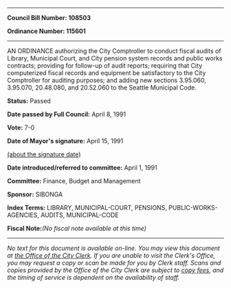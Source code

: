 

********

**Council Bill Number: 108503**
   
**Ordinance Number: 115601**
********

 AN ORDINANCE authorizing the City Comptroller to conduct fiscal audits of Library, Municipal Court, and City pension system records and public works contracts; providing for follow-up of audit reports; requiring that City computerized fiscal records and equipment be satisfactory to the City Comptroller for auditing purposes; and adding new sections 3.95.060, 3.95.070, 20.48.080, and 20.52.060 to the Seattle Municipal Code.

**Status:** Passed
   
**Date passed by Full Council:** April 8, 1991
   
**Vote:** 7-0
   
**Date of Mayor's signature:** April 15, 1991
   
[(about the signature date)](/~public/approvaldate.htm)
   
   
   
**Date introduced/referred to committee:** April 1, 1991
   
**Committee:** Finance, Budget and Management
   
**Sponsor:** SIBONGA
   
   
**Index Terms:** LIBRARY, MUNICIPAL-COURT, PENSIONS, PUBLIC-WORKS-AGENCIES, AUDITS, MUNICIPAL-CODE

**Fiscal Note:**_(No fiscal note available at this time)_
********

_No text for this document is available on-line. You may view this document at [the Office of the City Clerk](http://www.seattle.gov/leg/clerk/contactUs.htm). If you are unable to visit the Clerk's Office, you may request a copy or scan be made for you by Clerk staff. Scans and copies provided by the Office of the City Clerk are subject to [copy fees](http://clerk.seattle.gov/~public/clerkfees.htm), and the timing of service is dependent on the availability of staff._

